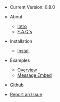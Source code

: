 - Current Version: 0.8.0

- About
    - [Intro](/about/index)
    - [F.A.Q's](/about/faq)
- Installation
    - [Install](/install/index)
- Examples
    - [Overview](/examples/index)
    - [Message Embed](/examples/MessageEmbed/index)


- [Github](https://github.com/TheRealToxicDev/Virulent)
- [Report an Issue](https://github.com/TheRealToxicDev/Virulent/issues)
